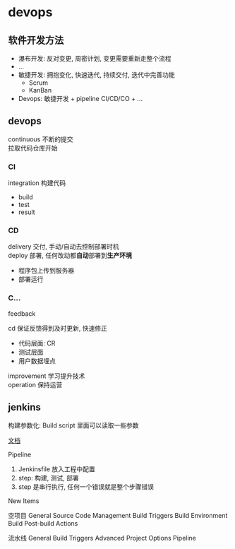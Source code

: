 # devops

## 软件开发方法

- 瀑布开发: 反对变更, 周密计划, 变更需要重新走整个流程
- ...
- 敏捷开发: 拥抱变化, 快速迭代, 持续交付, 迭代中完善功能
  - Scrum
  - KanBan
- Devops: 敏捷开发 + pipeline CI/CD/CO + ... 

## devops

continuous 不断的提交  
拉取代码仓库开始  

### CI

integration 构建代码

- build
- test
- result

### CD

delivery 交付, 手动/自动去控制部署时机  
deploy 部署, 任何改动都**自动**部署到**生产环境**

- 程序包上传到服务器
- 部署运行

### C...

feedback 

cd 保证反馈得到及时更新, 快速修正

- 代码层面: CR
- 测试层面
- 用户数据埋点

improvement 学习提升技术  
operation 保持运营  


## jenkins

构建参数化: Build script 里面可以读取一些参数

[文档](https://jenkins.io/zh/doc/)

Pipeline

1. Jenkinsfile 放入工程中配置
2. step: 构建, 测试, 部署
3. step 是串行执行, 任何一个错误就是整个步骤错误

New Items

空项目
General
Source Code Management
Build Triggers
Build Environment
Build
Post-build Actions

流水线
General
Build Triggers
Advanced Project Options
Pipeline
